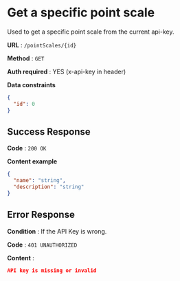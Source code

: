 # Get a specific point scale

Used to get a specific point scale from the current api-key.

**URL** : `/pointScales/{id}`

**Method** : `GET`

**Auth required** : YES (x-api-key in header)

**Data constraints**

```json
{
  "id": 0
}
```

## Success Response

**Code** : `200 OK`

**Content example**

```json
{
  "name": "string",
  "description": "string"
}
```

## Error Response

**Condition** : If the API Key is wrong.

**Code** : `401 UNAUTHORIZED`

**Content** :

```json
API key is missing or invalid
```
